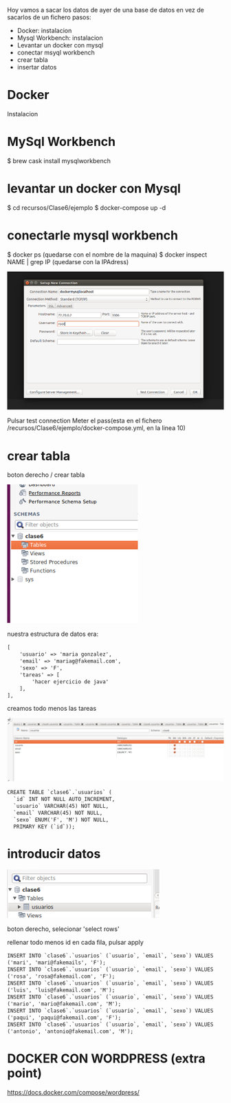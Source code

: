 Hoy vamos a sacar los datos de ayer de una base de datos en vez de sacarlos de un fichero
pasos:
* Docker: instalacion
* Mysql Workbench: instalacion
* Levantar un docker con mysql
* conectar msyql workbench
* crear tabla
* insertar datos


Docker
===
Instalacion

MySql Workbench
===
$ brew cask install mysqlworkbench

levantar un docker con Mysql
===
$ cd recursos/Clase6/ejemplo
$ docker-compose up -d

conectarle mysql workbench
===

$ docker ps 
(quedarse con el nombre de la maquina)
$ docker inspect NAME | grep IP
(quedarse con la IPAdress)

![img](imagenes/mysqlconfig.png)

Pulsar test connection
Meter el pass(esta en el fichero /recursos/Clase6/ejemplo/docker-compose.yml, en la linea 10)

crear tabla
===
boton derecho / crear tabla

![img](imagenes/table-right-click.png)

nuestra estructura de datos era:

    [
        'usuario' => 'maria gonzalez', 
        'email' => 'mariag@fakemail.com',
        'sexo' => 'F',
        'tareas' => [
            'hacer ejercicio de java'
        ],
    ],

creamos todo menos las tareas

![img](imagenes/tabla-usuarios-ai.png)
```
CREATE TABLE `clase6`.`usuarios` (
  `id` INT NOT NULL AUTO_INCREMENT,
  `usuario` VARCHAR(45) NOT NULL,
  `email` VARCHAR(45) NOT NULL,
  `sexo` ENUM('F', 'M') NOT NULL,
  PRIMARY KEY (`id`));
```

introducir datos
===
![img](imagenes/usuarios-boton-derecho.png)

boton derecho, selecionar 'select rows'

rellenar todo menos id en cada fila, pulsar apply
```
INSERT INTO `clase6`.`usuarios` (`usuario`, `email`, `sexo`) VALUES ('mari', 'mari@fakemails', 'F');
INSERT INTO `clase6`.`usuarios` (`usuario`, `email`, `sexo`) VALUES ('rosa', 'rosa@fakemail.com', 'F');
INSERT INTO `clase6`.`usuarios` (`usuario`, `email`, `sexo`) VALUES ('luis', 'luis@fakemail.com', 'M');
INSERT INTO `clase6`.`usuarios` (`usuario`, `email`, `sexo`) VALUES ('mario', 'mario@fakemail.com', 'M');
INSERT INTO `clase6`.`usuarios` (`usuario`, `email`, `sexo`) VALUES ('paqui', 'paqui@fakemail.com', 'F');
INSERT INTO `clase6`.`usuarios` (`usuario`, `email`, `sexo`) VALUES ('antonio', 'antonio@fakemail.com', 'M');
```



DOCKER CON WORDPRESS (extra point)
===
https://docs.docker.com/compose/wordpress/
